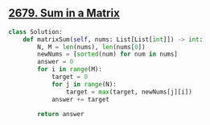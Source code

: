 ## [2679. Sum in a Matrix](https://leetcode.com/problems/sum-in-a-matrix/)

```python
class Solution:
    def matrixSum(self, nums: List[List[int]]) -> int:
        N, M = len(nums), len(nums[0])
        newNums = [sorted(num) for num in nums]
        answer = 0
        for i in range(M):
            target = 0
            for j in range(N):
                target = max(target, newNums[j][i])
            answer += target

        return answer
```

